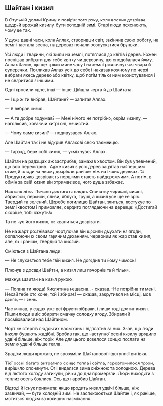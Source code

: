 ## Шайтан і кизил

В Отузькій долині Криму є повір’я: того року, коли восени дозріває щедрий врожай кизилу, бути холодній зимі.
Старі люди пояснюють, чому це так.

У дуже давні часи, коли Аллах, створивши світ, закінчив свою роботу, на землі настала весна, на деревах почали розпускатися бруньки.

Усі люди і тварини, які жили на землі, потяглися до квітів і дерев.
Кожен поспішав вибрати для себе квітку чи деревину, що сподобалася йому.
Аллах бачив, що ще трохи мине часу і на землі розпочнуться чвари й суперечки.
Покликав Аллах усіх до себе і наказав кожному по черзі вибрати якесь дерево або квітку, щоб потім тільки ним користуватися і не сваритися з іншими.

Одні просили одне, інші — інше.
Дійшла черга й до Шайтана.

— І що ж ти вибрав, Шайтане? — запитав Аллах.

— Я вибрав кизил.

— А ти добре подумав?
— Мені нічого не потрібно, окрім кизилу, — наголосив, ховаючи хитрі очі, нечистий.

— Чому саме кизил? — подивувався Аллах.

Але Шайтан так і не відкрив Аллахові свою таємницю.

— Гаразд, бери собі кизил, — усміхнувся Аллах.

Шайтан на радощах аж застрибав, замахав хвостом.
Він був упевнений, що всіх перехитрив.
 Адже кизил з усіх дерев зацвітав найпершим, отже, й плоди на ньому дозріють раніше, ніж на інших деревах.
% Продукти,якы дозрівають першими стають найдорожчими.
А потім, в обмін за свій кизил він отримає все, чого душа забажає.

Настало літо.
 Почали достигати плоди.
Спочатку черешні, вишні, абрикоси, персики, сливи, яблука, груші, а кизил усе ще не зріє.
Твердий та зелений.
Шкребе потилицю Шайтан, злиться, постукує по землі хвостом і примовляє, сердито поглядаючи на деревце: «Достигай скоріше, тобі кажуть!»

Та не чує його кизил, не квапиться дозрівати.

Не на жарт розгнівався чорт,почав він щосили дмухати на ягоди, обпалюючи їх своїм гарячим диханням.
Червоним як жар став кизил, але, як і раніше, твердий та кислий.

Сміються з Шайтана люди:

— Не слухається тебе твій кизил.
Не догодив ти йому чимось!

Плюнув з досади Шайтан, а кизил лиш почорнів та й тільки.

Махнув Шайтан на кизил рукою:

— Погана ти ягода!
Кислятина нещасна...- сказав.
-Не потрібна ти мені.
Нехай тебе хто хоче, той і збирає! — сказав, закрутився на місці, мов дзиґа, — і зник.

Час минав, у садах уже всі фрукти зібрали, і лише тоді достиг кизил.
Пішли люди в ліс збирати смачну солодку ягоду.
Збирали й посміювалися над Шайтаном.

Чорт не стерпів людських насміхань і відплатив за них.
Знав, що люди інколи бувають жадібні.
Зробив так, що наступної осені кизилу вродило удвічі більше, ніж торік.
Але для цього довелося сонцю послати на землю удвічі більше тепла.

Зраділи люди врожаю, не зрозуміли Шайтанової підступної витівки.

Тієї осені багато витратило сонце тепла і світла, перевтомилося трохи, вирішило спочинути.
От і видалася зима сніжною та холодною.
Дерева від лютого холоду загинули, річки до дна промерзли.
Люди виходити з теплих осель боялися.
Ось що наробив Шайтан.

Відтоді й існує прикмета: якщо вродить кизил удвічі більше, ніж зазвичай, — бути холодній зимі.
Не заспокоюється Шайтан і, як раніше, мститься людям за колишнє насміхання.
